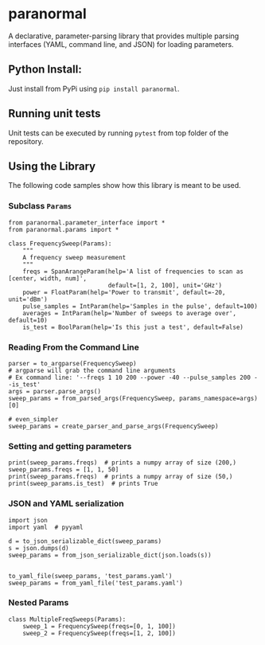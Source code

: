 # paranormal

A declarative, parameter-parsing library that provides multiple parsing interfaces (YAML, command line, and JSON) for loading parameters.

## Python Install:

Just install from PyPi using `pip install paranormal`.

## Running unit tests

Unit tests can be executed by running `pytest` from top folder of the repository.

## Using the Library

The following code samples show how this library is meant to be used.

### Subclass `Params`

```
from paranormal.parameter_interface import *
from paranormal.params import *

class FrequencySweep(Params):
    """
    A frequency sweep measurement
    """
    freqs = SpanArangeParam(help='A list of frequencies to scan as [center, width, num]',
                            default=[1, 2, 100], unit='GHz')
    power = FloatParam(help='Power to transmit', default=-20, unit='dBm')
    pulse_samples = IntParam(help='Samples in the pulse', default=100)
    averages = IntParam(help='Number of sweeps to average over', default=10)
    is_test = BoolParam(help='Is this just a test', default=False)

```


### Reading From the Command Line

```
parser = to_argparse(FrequencySweep)
# argparse will grab the command line arguments
# Ex command line: '--freqs 1 10 200 --power -40 --pulse_samples 200 --is_test'
args = parser.parse_args()
sweep_params = from_parsed_args(FrequencySweep, params_namespace=args)[0]

# even_simpler
sweep_params = create_parser_and_parse_args(FrequencySweep)
```

### Setting and getting parameters
```
print(sweep_params.freqs)  # prints a numpy array of size (200,)
sweep_params.freqs = [1, 1, 50]
print(sweep_params.freqs)  # prints a numpy array of size (50,)
print(sweep_params.is_test)  # prints True
```

### JSON and YAML serialization

```
import json
import yaml  # pyyaml

d = to_json_serializable_dict(sweep_params)
s = json.dumps(d)
sweep_params = from_json_serializable_dict(json.loads(s))


to_yaml_file(sweep_params, 'test_params.yaml')
sweep_params = from_yaml_file('test_params.yaml')
```

### Nested Params
```
class MultipleFreqSweeps(Params):
    sweep_1 = FrequencySweep(freqs=[0, 1, 100])
    sweep_2 = FrequencySweep(freqs=[1, 2, 100])
```
